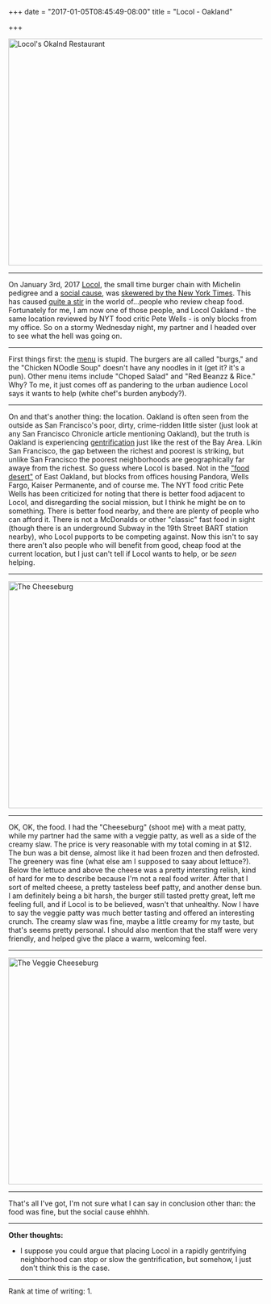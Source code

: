 +++
date = "2017-01-05T08:45:49-08:00"
title = "Locol - Oakland"

+++

[locol_one]: http://imgur.com/zQvnJck.png "Locol's Okalnd Restaurant"
[burger_one]: http://imgur.com/Z96r6OO.png "The Cheeseburg"
[burger_two]: http://imgur.com/5TXWKr9.png "The Veggie Cheeseburg"

<img src="http://imgur.com/zQvnJck.png" alt="Locol's Okalnd Restaurant" style="width:600px;height:450px;">

----------------

On January 3rd, 2017 [Locol](http://www.welocol.com/), the small time burger chain with Michelin pedigree and a [social cause](http://www.eater.com/2016/9/23/12981936/locol-watts-roy-choi-daniel-patterson), was [skewered by the New York Times](http://www.nytimes.com/2017/01/03/dining/locol-review-oakland-california-pete-wells.html?_r=0). This has caused [quite a stir](http://www.eater.com/2017/1/4/14164622/roy-choi-nyt-review-locol) in the world of...people who review cheap food. Fortunately for me, I am now one of those people, and Locol Oakland - the same location reviewed by NYT food critic Pete Wells - is only blocks from my office. So on a stormy Wednesday night, my partner and I headed over to see what the hell was going on.  

----------------

First things first: the [menu](http://www.welocol.com/locol-oakland) is stupid. The burgers are all called "burgs," and the "Chicken NOodle Soup" doesn't have any noodles in it (get it? it's a pun). Other menu items include "Choped Salad" and "Red Beanzz & Rice." Why? To me, it just comes off as pandering to the urban audience Locol says it wants to help (white chef's burden anybody?).  

----------------

On and that's another thing: the location. Oakland is often seen from the outside as San Francisco's poor, dirty, crime-ridden little sister (just look at any San Francisco Chronicle article mentioning Oakland), but the truth is Oakland is experiencing [gentrification](https://www.wired.com/2015/10/uber-moving-to-oakland-will-test-its-economy/) just like the rest of the Bay Area. Likin San Francisco, the gap between the richest and poorest is striking, but unlike San Francisco the poorest neighborhoods are geographically far awaye  from the richest. So guess where Locol is based. Not in the ["food desert"](http://thepulseofoakland.com/#food) of East Oakland, but blocks from offices housing Pandora, Wells Fargo, Kaiser Permanente, and of course me. The NYT food critic Pete Wells has been criticized for noting that there is better food adjacent to Locol, and disregarding the social mission, but I think he might be on to something. There is better food nearby, and there are plenty of people who can afford it. There is not a McDonalds or other "classic" fast food in sight (though there is an underground Subway in the 19th Street BART station nearby), who Locol pupports to be competing against. Now this isn't to say there aren't also people who will benefit from good, cheap food at the current location, but I just can't tell if Locol wants to help, or be *seen* helping.  

----------------

<img src="http://imgur.com/Z96r6OO.png" alt="The Cheeseburg" style="width:600px;height:450px;">

----------------

OK, OK, the food. I had the "Cheeseburg" (shoot me) with a meat patty, while my partner had the same with a veggie patty, as well as a side of the creamy slaw. The price is very reasonable with my total coming in at $12. The bun was a bit dense, almost like it had been frozen and then defrosted. The greenery was fine (what else am I supposed to saay about lettuce?). Below the lettuce and above the cheese was a pretty intersting relish, kind of hard for me to describe because I'm not a real food writer. After that I sort of melted cheese, a pretty tasteless beef patty, and another dense bun. I am definitely being a bit harsh, the burger still tasted pretty great, left me feeling full, and if Locol is to be believed, wasn't that unhealthy. Now I have to say the veggie patty was much better tasting and offered an interesting crunch. The creamy slaw was fine, maybe a little creamy for my taste, but that's seems pretty personal. I should also mention that the staff were very friendly, and helped give the place a warm, welcoming feel. 

----------------

<img src="http://imgur.com/5TXWKr9.png" alt="The Veggie Cheeseburg" style="width:600px;height:450px;">

----------------

That's all I've got, I'm not sure what I can say in conclusion other than: the food was fine, but the social cause ehhhh.  

----------------

**Other thoughts:**

* I suppose you could argue that placing Locol in a rapidly gentrifying neighborhood can stop or slow the gentrification, but somehow, I just don't think this is the case.

----------------

Rank at time of writing: 1.